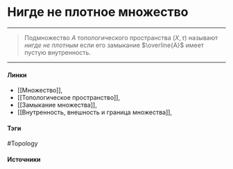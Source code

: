 # Нигде не плотное множество
***
>Подмножество $A$ топологического пространства $(X,\tau)$ называют *нигде не плотным* если его замыкание $\overline{A}$ имеет пустую внутренность.

***
#### Линки
- [[Множество]],
- [[Топологическое пространство]],
- [[Замыкание множества]],
- [[Внутренность, внешность и граница множества]],
#### Тэги
 #Topology 
#### Источники
